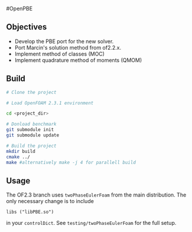 #OpenPBE


## Objectives

 * Develop the PBE port for the new solver.
 * Port Marcin's solution method from of2.2.x.
 * Implement method of classes (MOC)
 * Implement quadrature method of moments (QMOM)

## Build

```bash
# Clone the project

# Load OpenFOAM 2.3.1 environment

cd <project_dir>

# Donload benchmark
git submodule init
git submodule update 

# Build the project
mkdir build
cmake ../
make #alternatively make -j 4 for parallell build
```

## Usage

The OF2.3 branch uses `twoPhaseEulerFoam` from the main distribution. The only
necessary change is to include

```
libs ("libPBE.so")
``` 

in your `controlDict`. See `testing/twoPhaseEulerFoam` for the full setup.
